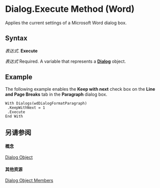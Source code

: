 
# Dialog.Execute Method (Word)

Applies the current settings of a Microsoft Word dialog box.


## Syntax

 _表达式_. **Execute**

 _表达式_ Required. A variable that represents a **[Dialog](f90f6e6d-aaa0-c127-ab37-ca074144eff1.md)** object.


## Example

The following example enables the  **Keep with next** check box on the **Line and Page Breaks** tab in the **Paragraph** dialog box.


```
With Dialogs(wdDialogFormatParagraph) 
 .KeepWithNext = 1 
 .Execute 
End With
```


## 另请参阅


#### 概念


[Dialog Object](f90f6e6d-aaa0-c127-ab37-ca074144eff1.md)
#### 其他资源


[Dialog Object Members](http://msdn.microsoft.com/library/f5c755d5-9fdf-bfb4-2c4b-8999ae176635%28Office.15%29.aspx)